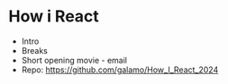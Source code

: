 # How i React

- Intro
- Breaks
- Short opening movie - email
- Repo: https://github.com/galamo/How_I_React_2024